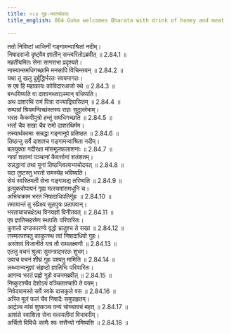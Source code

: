 ```yaml
---
title: ०८४ गुह-भरतसंवादः
title_english: 084 Guha welcomes Bharata with drink of honey and meat

---
```



ततो निविष्टां ध्वजिनीं गङ्गामन्वाश्रितां नदीम्।  
निषादराजो दृष्ट्वैव ज्ञातीन् सन्त्वरितोऽब्रवीत् ॥ 2.84.1 ॥   
महतीयमितः सेना सागराभा प्रदृश्यते।  
नास्यान्तमधिगच्छामि मनसापि विचिन्तयन् ॥ 2.84.2 ॥   
यथा तु खलु दुर्बुद्धिर्भरतः स्वयमागतः।  
स एष हि महाकायः कोविदारध्वजो रथे ॥ 2.84.3 ॥   
बन्धयिष्यति वा दाशानथवाऽस्मान् वधिष्यति।  
अथ दाशरथिं रामं पित्रा राज्याद्विवासितम् ॥ 2.84.4 ॥   
सम्पन्नां श्रियमन्विच्छंस्तस्य राज्ञः सुदुर्ल्लभाम्।  
भरतः कैकयीपुत्रो हन्तुं समधिगच्छति ॥ 2.84.5 ॥   
भर्त्ता चैव सखा चैव रामो दाशरथिर्मम।  
तस्यार्थकामाः सन्नद्धा गङ्गानूपे प्रतिष्ठत ॥ 2.84.6 ॥   
तिष्ठन्तु सर्वे दाशाश्च गङ्गामन्वाश्रिता नदीम्।  
बलयुक्ता नदीरक्षा मांसमूलफलाशनाः ॥ 2.84.7 ॥   
नावां शतानां पञ्चानां कैवर्त्तानां शतंशतम्।  
सन्नद्धानां तथा यूनां तिष्ठन्त्वित्यभ्यचोदयत् ॥ 2.84.8 ॥   
यदा तुष्टस्तु भरतो रामस्येह भविष्यति।  
सेयं स्वस्तिमती सेना गङ्गामद्य तरिष्यति ॥ 2.84.9 ॥   
इत्युक्त्वोपायनं गृह्य मत्स्यमांसमधूनि च।  
अभिचक्राम भरतं निषादाधिपतिर्गुहः ॥ 2.84.10 ॥   
तमायान्तं तु संप्रेक्ष्य सूतपुत्रः प्रतापवान्।  
भरतायाचचक्षेऽथ विनयज्ञो विनीतवत् ॥ 2.84.11 ॥   
एष ज्ञातिसहस्रेण स्थपतिः परिवारितः।  
कुशलो दण्डकारण्ये वृद्धो भ्रातुश्च ते सखा ॥ 2.84.12 ॥   
तस्मात्पश्यतु काकुत्स्थ त्वां निषादाधिपो गुहः।  
असंशयं विजानीते यत्र तौ रामलक्ष्मणौ ॥ 2.84.13 ॥   
एतत्तु वचनं श्रुत्वा सुमन्त्राद्भरतः शुभम्।  
उवाच वचनं शीघ्रं गुहः पश्यतु मामिति ॥ 2.84.14 ॥   
लब्ध्वाभ्यनुज्ञां संहृष्टो ज्ञातिभिः परिवारितः।  
आगम्य भरतं प्रह्वो गुहो वचनमब्रवीत् ॥ 2.84.15 ॥   
निष्कुटश्चैव देशोऽयं वञ्चिताश्चापि ते वयम्।  
निवेदयामस्ते सर्वे स्वके दासकुले वस ॥ 2.84.16 ॥   
अस्ति मूलं फलं चैव निषादैः समुपाहृतम्।  
आर्द्रञ्च मांसं शुष्कञ्च वन्यं चोच्चावचं महत् ॥ 2.84.17 ॥   
आशंसे स्वाशिता सेना वत्स्यतीमां विभावरीम्।  
अर्चितो विविधैः कामैः श्वः ससैन्यो गमिष्यसि ॥ 2.84.18 ॥   